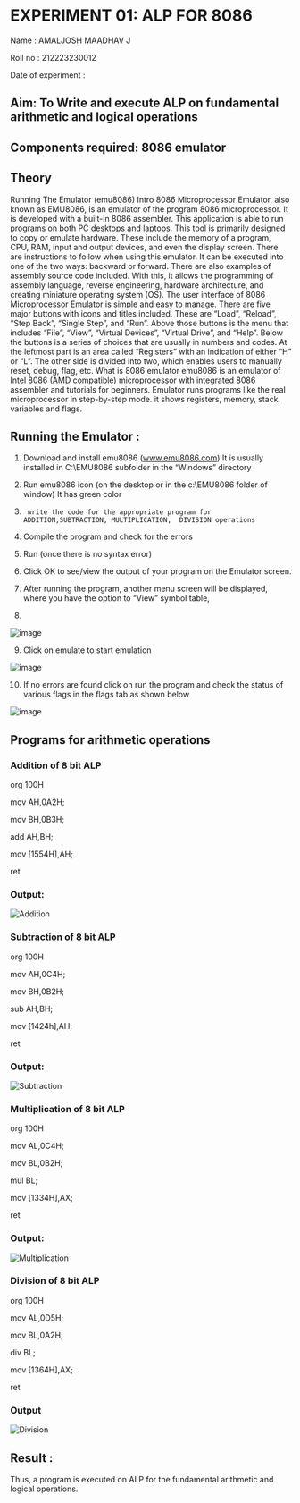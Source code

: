 # EXPERIMENT 01: ALP FOR 8086
Name : AMALJOSH MAADHAV J

Roll no : 212223230012

Date of experiment :





## Aim: To Write and execute ALP on fundamental arithmetic and logical operations
## Components required: 8086  emulator 
## Theory 
Running The Emulator (emu8086) Intro 8086 Microprocessor Emulator, also known as EMU8086, is an emulator of the program 8086 microprocessor. It is developed with a built-in 8086 assembler. This application is able to run programs on both PC desktops and laptops. This tool is primarily designed to copy or emulate hardware. These include the memory of a program, CPU, RAM, input and output devices, and even the display screen. There are instructions to follow when using this emulator. It can be executed into one of the two ways: backward or forward. There are also examples of assembly source code included. With this, it allows the programming of assembly language, reverse engineering, hardware architecture, and creating miniature operating system (OS). The user interface of 8086 Microprocessor Emulator is simple and easy to manage. There are five major buttons with icons and titles included. These are “Load”, “Reload”, “Step Back”, “Single Step”, and “Run”. Above those buttons is the menu that includes “File”, “View”, “Virtual Devices”, “Virtual Drive”, and “Help”. Below the buttons is a series of choices that are usually in numbers and codes. At the leftmost part is an area called “Registers” with an indication of either “H” or “L”. The other side is divided into two, which enables users to manually reset, debug, flag, etc. What is 8086 emulator emu8086 is an emulator of Intel 8086 (AMD compatible) microprocessor with integrated 8086 assembler and tutorials for beginners. Emulator runs programs like the real microprocessor in step-by-step mode. it shows registers, memory, stack, variables and flags.


 ## Running the Emulator :
1.	Download and install emu8086 (www.emu8086.com) It is usually installed in C:\EMU8086 subfolder in the “Windows” directory
2.	  Run  emu8086 icon (on the desktop or in the c:\EMU8086 folder of window) It has green color 
 
 
3.		write the code for the appropriate program for ADDITION,SUBTRACTION, MULTIPLICATION,  DIVISION operations 

4.	 Compile the program and check for the errors 
5.	Run (once there is no syntax error) 

6.	Click OK to see/view the output of your program on the Emulator screen. 


7.	After running the program, another menu screen will be displayed, where you have the option to “View” symbol table,
8.	 


![image](https://user-images.githubusercontent.com/36288975/189273263-d65baae9-4b8f-4723-afb3-c0ffa4052b04.png)











9.	Click on emulate to start emulation 








![image](https://user-images.githubusercontent.com/36288975/189273273-9bb36ec1-e2e8-4892-8d35-37707332bfdc.png)








10.	If no errors are found click on run the program and check the status of various flags in the flags tab as shown below 






![image](https://user-images.githubusercontent.com/36288975/189273277-113a2a33-4a40-4ff8-95a5-ecd3a1f504fe.png)







## Programs for arithmetic  operations

### Addition  of 8 bit ALP 

org 100H

mov AH,0A2H;

mov BH,0B3H;

add AH,BH;

mov [1554H],AH;

ret                                                         



### Output:
![Addition](https://github.com/amal-2006/EXPERIMENT--01-ALP-FOR-8086/assets/148410730/38a0497a-0729-47ac-98aa-932ed1cbcb2d)


 
### Subtraction of 8 bit ALP

org 100H

mov AH,0C4H;

mov BH,0B2H;

sub AH,BH;

mov [1424h],AH;

ret                                                        
 
### Output: 
![Subtraction](https://github.com/amal-2006/EXPERIMENT--01-ALP-FOR-8086/assets/148410730/86ab92b2-3d3f-4724-a1cc-19292e084397)



### Multiplication of 8 bit ALP

org 100H

mov AL,0C4H;

mov BL,0B2H;

mul BL;

mov [1334H],AX;

ret                                                        

### Output:
![Multiplication](https://github.com/amal-2006/EXPERIMENT--01-ALP-FOR-8086/assets/148410730/40208594-9f04-4927-a478-ed7311fc1eea)



### Division of 8 bit ALP

org 100H

mov AL,0D5H;

mov BL,0A2H;

div BL;

mov [1364H],AX;

ret                                                        

### Output  
![Division](https://github.com/amal-2006/EXPERIMENT--01-ALP-FOR-8086/assets/148410730/b519056c-c5c7-420c-a756-c781bfbaf1b2)


## Result :
Thus, a program is executed on ALP for the fundamental arithmetic and logical operations.
 








